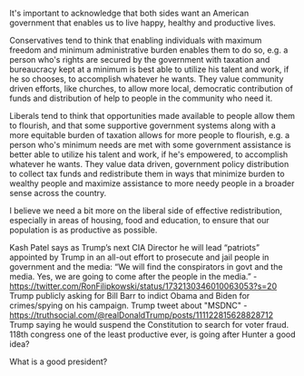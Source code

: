It's important to acknowledge that both sides want an American government that enables us to live happy, healthy and productive lives.

Conservatives tend to think that enabling individuals with maximum freedom and minimum administrative burden enables them to do so, e.g. a person who's rights are secured by the government with taxation and bureaucracy kept at a minimum is best able to utilize his talent and work, if he so chooses, to accomplish whatever he wants. They value community driven efforts, like churches, to allow more local, democratic contribution of funds and distribution of help to people in the community who need it.

Liberals tend to think that opportunities made available to people allow them to flourish, and that some supportive government systems along with a more equitable burden of taxation allows for more people to flourish, e.g. a person who's minimum needs are met with some government assistance is better able to utilize his talent and work, if he's empowered, to accomplish whatever he wants. They value data driven, government policy distribution to collect tax funds and redistribute them in ways that minimize burden to wealthy people and maximize assistance to more needy people in a broader sense across the country.

I believe we need a bit more on the liberal side of effective redistribution, especially in areas of housing, food and education, to ensure that our population is as productive as possible.

Kash Patel says as Trump’s next CIA Director he will lead “patriots” appointed by Trump in an all-out effort to prosecute and jail people in government and the media: “We will find the conspirators in govt and the media. Yes, we are going to come after the people in the media.” - https://twitter.com/RonFilipkowski/status/1732130346010063053?s=20
Trump publicly asking for Bill Barr to indict Obama and Biden for crimes/spying on his campaign.
Trump tweet about "MSDNC" - https://truthsocial.com/@realDonaldTrump/posts/111122815628828712
Trump saying he would suspend the Constitution to search for voter fraud.
118th congress one of the least productive ever, is going after Hunter a good idea?


What is a good president?